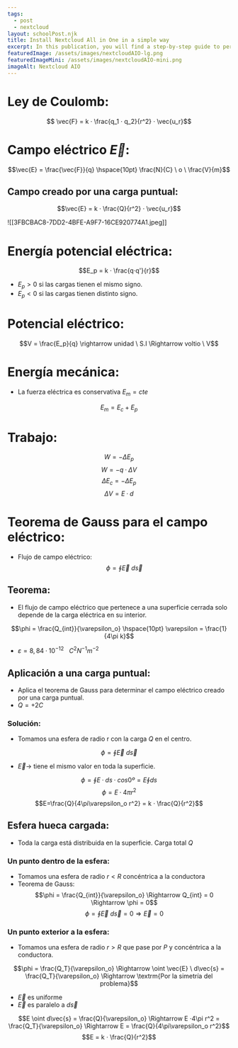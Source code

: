 ```yaml
---
tags:
  - post
  - nextcloud
layout: schoolPost.njk
title: Install Nextcloud All in One in a simple way
excerpt: In this publication, you will find a step-by-step guide to perform a Nextcloud All in One installation.
featuredImage: /assets/images/nextcloudAIO-lg.png
featuredImageMini: /assets/images/nextcloudAIO-mini.png
imageAlt: Nextcloud AIO
---
```



# Ley de Coulomb:

$$ \vec{F} = k · \frac{q_1 · q_2}{r^2} · \vec{u_r}$$

# Campo eléctrico $\vec{E}$:
$$\vec{E} = \frac{\vec{F}}{q} \hspace{10pt} \frac{N}{C} \ o \ \frac{V}{m}$$
## Campo creado por una carga puntual:
$$\vec{E} = k · \frac{Q}{r^2} · \vec{u_r}$$

![[3FBCBAC8-7DD2-4BFE-A9F7-16CE920774A1.jpeg]]

# Energía potencial eléctrica:
$$E_p = k · \frac{q·q'}{r}$$
- $E_p > 0$ si las cargas tienen el mismo signo.
- $E_p < 0$ si las cargas tienen distinto signo.

# Potencial eléctrico:
$$V = \frac{E_p}{q} \rightarrow unidad \ S.I \Rightarrow voltio \ V$$

# Energía mecánica:
- La fuerza eléctrica es conservativa $E_m = cte$

$$E_m = E_c + E_p$$

# Trabajo:
$$W = - \Delta E_p$$
$$W = - q · \Delta V$$
$$\Delta E_c = - \Delta E_p$$
$$\Delta V = E · d$$


# Teorema de Gauss para el campo eléctrico:
- Flujo de campo eléctrico:
$$\phi = \oint \vec{E}\  d\vec{s}$$
## Teorema:
- El flujo de campo eléctrico que pertenece a una superficie cerrada solo depende de la carga eléctrica en su interior.

$$\phi = \frac{Q_{int}}{\varepsilon_o} \hspace{10pt} \varepsilon = \frac{1}{4\pi k}$$
- $\varepsilon = 8,84 · 10^{-12} \ \ \ C^2 N^{-1} m^{-2}$

## Aplicación a una carga puntual:
- Aplica el teorema de Gauss para determinar el campo eléctrico creado por una carga puntual.
- $Q = +2C$
### Solución:
- Tomamos una esfera de radio r con la carga $Q$ en el centro.

$$\phi = \oint \vec{E}\  d\vec{s}$$
- $\vec{E} \rightarrow$ tiene el mismo valor en toda la superficie.

$$\phi = \oint E ·ds ·cos0º = E \oint ds$$
$$\phi = E · 4\pi r^2$$
$$E=\frac{Q}{4\pi\varepsilon_o r^2} = k · \frac{Q}{r^2}$$

## Esfera hueca cargada:
- Toda la carga está distribuida en la superficie. Carga total $Q$
### Un punto dentro de la esfera:
- Tomamos una esfera de radio $r<R$ concéntrica a la conductora
- Teorema de Gauss:
$$\phi = \frac{Q_{int}}{\varepsilon_o} \Rightarrow Q_{int} = 0 \Rightarrow \phi = 0$$
$$\phi = \oint \vec{E} \ d\vec{s} = 0 \Rightarrow \vec{E} = 0$$

### Un punto exterior a la esfera:
- Tomamos una esfera de radio $r>R$ que pase por $P$ y concéntrica a la conductora.

$$\phi = \frac{Q_T}{\varepsilon_o} \Rightarrow \oint \vec{E} \ d\vec{s} = \frac{Q_T}{\varepsilon_o} \Rightarrow \textrm{Por la simetría del problema}$$
- $\vec{E}$ es uniforme
- $\vec{E}$ es paralelo a $d\vec{s}$

$$E \oint d\vec{s} = \frac{Q}{\varepsilon_o} \Rightarrow E ·4\pi r^2 = \frac{Q_T}{\varepsilon_o} \Rightarrow E = \frac{Q}{4\pi\varepsilon_o r^2}$$
$$E = k · \frac{Q}{r^2}$$
